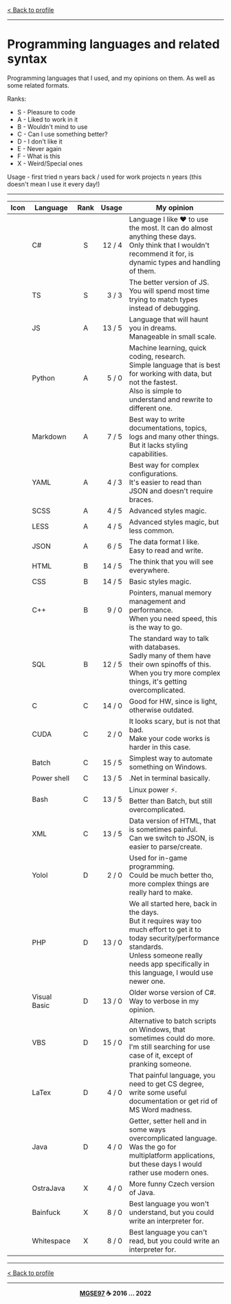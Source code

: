 [< Back to profile](../README.md)

---

# Programming languages and related syntax

Programming languages that I used, and my opinions on them.
As well as some related formats.

Ranks:

- S - Pleasure to code
- A - Liked to work in it
- B - Wouldn't mind to use
- C - Can I use something better?
- D - I don't like it
- E - Never again
- F - What is this
- X - Weird/Special ones

Usage - first tried n years back / used for work projects n years (this doesn't mean I use it every day!)

---

| Icon | Language     | Rank | Usage  | My opinion |
|:----:|--------------|:----:|-------:|------------|
|      | C#           | S    | 12 / 4 | Language I like ♥ to use the most. It can do almost anything these days.<br/>Only think that I wouldn't recommend it for, is dynamic types and handling of them. |
|      | TS           | S    |  3 / 3 | The better version of JS.<br/>You will spend most time trying to match types instead of debugging. |
|      | JS           | A    | 13 / 5 | Language that will haunt you in dreams.<br/>Manageable in small scale. |
|      | Python       | A    |  5 / 0 | Machine learning, quick coding, research.<br/>Simple language that is best for working with data, but not the fastest.<br/>Also is simple to understand and rewrite to different one. |
|      | Markdown     | A    |  7 / 5 | Best way to write documentations, topics, logs and many other things.<br/>But it lacks styling capabilities. |
|      | YAML         | A    |  4 / 3 | Best way for complex configurations.<br/>It's easier to read than JSON and doesn't require braces. |
|      | SCSS         | A    |  4 / 5 | Advanced styles magic. |
|      | LESS         | A    |  4 / 5 | Advanced styles magic, but less common. |
|      | JSON         | A    |  6 / 5 | The data format I like.<br/>Easy to read and write. |
|      | HTML         | B    | 14 / 5 | The think that you will see everywhere. |
|      | CSS          | B    | 14 / 5 | Basic styles magic. |
|      | C++          | B    |  9 / 0 | Pointers, manual memory management and performance.<br/>When you need speed, this is the way to go. |
|      | SQL          | B    | 12 / 5 | The standard way to talk with databases.<br/>Sadly many of them have their own spinoffs of this.<br/>When you try more complex things, it's getting overcomplicated. |
|      | C            | C    | 14 / 0 | Good for HW, since is light, otherwise outdated. |
|      | CUDA         | C    |  2 / 0 | It looks scary, but is not that bad.<br/>Make your code works is harder in this case. |
|      | Batch        | C    | 15 / 5 | Simplest way to automate something on Windows. |
|      | Power shell  | C    | 13 / 5 | .Net in terminal basically. |
|      | Bash         | C    | 13 / 5 | Linux power ⚡.<br/>Better than Batch, but still overcomplicated. |
|      | XML          | C    | 13 / 5 | Data version of HTML, that is sometimes painful.<br/>Can we switch to JSON, is easier to parse/create. |
|      | Yolol        | D    |  2 / 0 | Used for in-game programming.<br/>Could be much better tho, more complex things are really hard to make. |
|      | PHP          | D    | 13 / 0 | We all started here, back in the days.<br/>But it requires way too much effort to get it to today security/performance standards.<br/>Unless someone really needs app specifically in this language, I would use newer one. |
|      | Visual Basic | D    | 13 / 0 | Older worse version of C#.<br/>Way to verbose in my opinion. |
|      | VBS          | D    | 15 / 0 | Alternative to batch scripts on Windows, that sometimes could do more.<br/>I'm still searching for use case of it, except of pranking someone. |
|      | LaTex        | D    |  4 / 0 | That painful language, you need to get CS degree, write some useful documentation or get rid of MS Word madness. |
|      | Java         | D    |  4 / 0 | Getter, setter hell and in some ways overcomplicated language.<br/>Was the go for multiplatform applications, but these days I would rather use modern ones. |
|      | OstraJava    | X    |  4 / 0 | More funny Czech version of Java. |
|      | Bainfuck     | X    |  8 / 0 | Best language you won't understand, but you could write an interpreter for. |
|      | Whitespace   | X    |  8 / 0 | Best language you can't read, but you could write an interpreter for. |

---

[< Back to profile](../README.md)

---

<p align="center">
    <b><a href="https://github.com/MGSE97" target="_blank">MGSE97</a> ☕ 2016 ... 2022</b>
</p>

